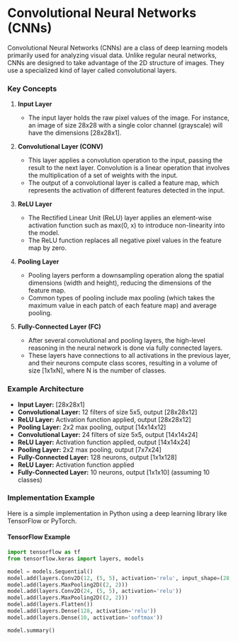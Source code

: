 **Convolutional Neural Networks (CNNs)**
===============

Convolutional Neural Networks (CNNs) are a class of deep learning models primarily used for analyzing visual data. Unlike regular neural networks, CNNs are designed to take advantage of the 2D structure of images. They use a specialized kind of layer called convolutional layers.

### Key Concepts

1. **Input Layer**
   - The input layer holds the raw pixel values of the image. For instance, an image of size 28x28 with a single color channel (grayscale) will have the dimensions [28x28x1].

2. **Convolutional Layer (CONV)**
   - This layer applies a convolution operation to the input, passing the result to the next layer. Convolution is a linear operation that involves the multiplication of a set of weights with the input. 
   - The output of a convolutional layer is called a feature map, which represents the activation of different features detected in the input.

3. **ReLU Layer**
   - The Rectified Linear Unit (ReLU) layer applies an element-wise activation function such as max(0, x) to introduce non-linearity into the model. 
   - The ReLU function replaces all negative pixel values in the feature map by zero.

4. **Pooling Layer**
   - Pooling layers perform a downsampling operation along the spatial dimensions (width and height), reducing the dimensions of the feature map.
   - Common types of pooling include max pooling (which takes the maximum value in each patch of each feature map) and average pooling.

5. **Fully-Connected Layer (FC)**
   - After several convolutional and pooling layers, the high-level reasoning in the neural network is done via fully connected layers.
   - These layers have connections to all activations in the previous layer, and their neurons compute class scores, resulting in a volume of size [1x1xN], where N is the number of classes.

### Example Architecture

- **Input Layer:** [28x28x1] 
- **Convolutional Layer:** 12 filters of size 5x5, output [28x28x12]
- **ReLU Layer:** Activation function applied, output [28x28x12]
- **Pooling Layer:** 2x2 max pooling, output [14x14x12]
- **Convolutional Layer:** 24 filters of size 5x5, output [14x14x24]
- **ReLU Layer:** Activation function applied, output [14x14x24]
- **Pooling Layer:** 2x2 max pooling, output [7x7x24]
- **Fully-Connected Layer:** 128 neurons, output [1x1x128]
- **ReLU Layer:** Activation function applied
- **Fully-Connected Layer:** 10 neurons, output [1x1x10] (assuming 10 classes)

### Implementation Example

Here is a simple implementation in Python using a deep learning library like TensorFlow or PyTorch.

#### TensorFlow Example

```python
import tensorflow as tf
from tensorflow.keras import layers, models

model = models.Sequential()
model.add(layers.Conv2D(12, (5, 5), activation='relu', input_shape=(28, 28, 1)))
model.add(layers.MaxPooling2D((2, 2)))
model.add(layers.Conv2D(24, (5, 5), activation='relu'))
model.add(layers.MaxPooling2D((2, 2)))
model.add(layers.Flatten())
model.add(layers.Dense(128, activation='relu'))
model.add(layers.Dense(10, activation='softmax'))

model.summary()
